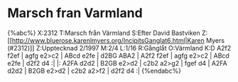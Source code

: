 # Marsch fran Varmland

{%abc%}
X:2312
T:Marsch från Värmland
S:Efter David Bastviken
Z:[[http://www.bluerose.karenlmyers.org/IncipitsGanglat6.html|Karen Myers (#2312)]]
Z:Upptecknad 2/1997
M:2/4
L:1/16
R:Gånglåt
O:Värmland
K:D
A2f2 f2ef | agfg e2>c2 | ABcd e2fe | d2BG ABA2 |
A2f2 f2ef | agfg e2>c2 | ABcd e2fe | d2f2 d4 :|
|: A2FA d2d2 | B2GB e2>d2 | c2b2 a2>g2 | fgef d4 |
A2FA d2d2 | B2GB e2>d2 | c2b2 a2>f2 | d2f2 d4 :|
{%endabc%}

